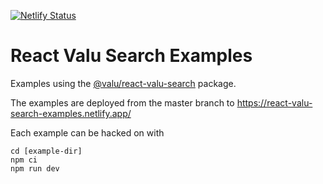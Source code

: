 [![Netlify Status](https://api.netlify.com/api/v1/badges/db5d250d-3aa1-4cb0-acc8-8a0dd11e54d3/deploy-status)](https://app.netlify.com/sites/react-valu-search-examples/deploys)

# React Valu Search Examples

Examples using the [@valu/react-valu-search](https://docs.valusearch.pro/react-valu-search/introduction) package.

The examples are deployed from the master branch to <https://react-valu-search-examples.netlify.app/>

Each example can be hacked on with

```
cd [example-dir]
npm ci
npm run dev
```
